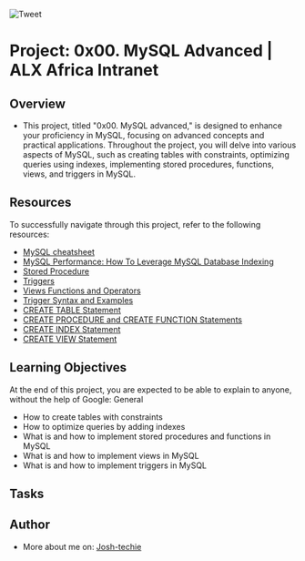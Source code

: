 ![Tweet](https://github.com/Josh-techie/alx-backend-storage/blob/master/Assets/ee85b9f67c384e29525b.png)

# Project: 0x00. MySQL Advanced | ALX Africa Intranet

## Overview

- This project, titled "0x00. MySQL advanced," is designed to enhance your proficiency in MySQL, focusing on advanced concepts and practical applications. Throughout the project, you will delve into various aspects of MySQL, such as creating tables with constraints, optimizing queries using indexes, implementing stored procedures, functions, views, and triggers in MySQL.

## Resources

To successfully navigate through this project, refer to the following resources:

- [MySQL cheatsheet](Link)
- [MySQL Performance: How To Leverage MySQL Database Indexing](Link)
- [Stored Procedure](Link)
- [Triggers](Link)
- [Views Functions and Operators](Link)
- [Trigger Syntax and Examples](Link)
- [CREATE TABLE Statement](Link)
- [CREATE PROCEDURE and CREATE FUNCTION Statements](Link)
- [CREATE INDEX Statement](Link)
- [CREATE VIEW Statement](Link)

## Learning Objectives

At the end of this project, you are expected to be able to explain to anyone, without the help of Google:
General

- How to create tables with constraints
- How to optimize queries by adding indexes
- What is and how to implement stored procedures and functions in MySQL
- What is and how to implement views in MySQL
- What is and how to implement triggers in MySQL

## Tasks

## Author

- More about me on: [Josh-techie](https://github.com/Josh-techie)
